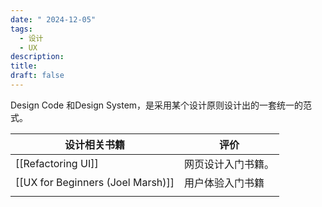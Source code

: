 ```yaml
---
date: " 2024-12-05"
tags:
  - 设计
  - UX
description: 
title: 
draft: false
---
```

Design Code 和Design System，是采用某个设计原则设计出的一套统一的范式。


| 设计相关书籍                            | 评价        |
| --------------------------------- | --------- |
| [[Refactoring UI]]                | 网页设计入门书籍。 |
| [[UX for Beginners (Joel Marsh)]] | 用户体验入门书籍  |
|                                   |           |
